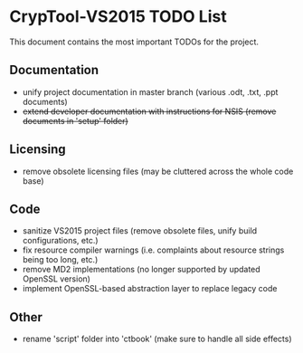 # CrypTool-VS2015 TODO List

This document contains the most important TODOs for the project.

## Documentation

- unify project documentation in master branch (various .odt, .txt, .ppt documents)
- ~~extend developer documentation with instructions for NSIS (remove documents in 'setup' folder)~~

## Licensing

- remove obsolete licensing files (may be cluttered across the whole code base)

## Code

- sanitize VS2015 project files (remove obsolete files, unify build configurations, etc.)
- fix resource compiler warnings (i.e. complaints about resource strings being too long, etc.)
- remove MD2 implementations (no longer supported by updated OpenSSL version)
- implement OpenSSL-based abstraction layer to replace legacy code

## Other

- rename 'script' folder into 'ctbook' (make sure to handle all side effects)
